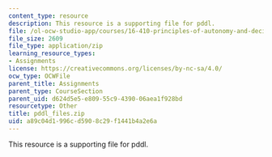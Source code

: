 ```yaml
---
content_type: resource
description: This resource is a supporting file for pddl.
file: /ol-ocw-studio-app/courses/16-410-principles-of-autonomy-and-decision-making-fall-2010/a89c04d1996cd5908c29f1441b4a2e6a_pddl_files.zip
file_size: 2609
file_type: application/zip
learning_resource_types:
- Assignments
license: https://creativecommons.org/licenses/by-nc-sa/4.0/
ocw_type: OCWFile
parent_title: Assignments
parent_type: CourseSection
parent_uid: d624d5e5-e809-55c9-4390-06aea1f928bd
resourcetype: Other
title: pddl_files.zip
uid: a89c04d1-996c-d590-8c29-f1441b4a2e6a
---
```

This resource is a supporting file for pddl.